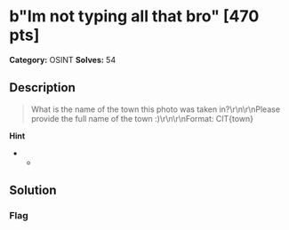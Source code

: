 # b"Im not typing all that bro" [470 pts]

**Category:** OSINT
**Solves:** 54

## Description
>What is the name of the town this photo was taken in?\r\n\r\nPlease provide the full name of the town :)\r\n\r\nFormat: CIT{town}

**Hint**
* -

## Solution

### Flag

